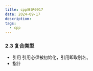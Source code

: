 ```yaml
---
title: cpp日记0917
date: 2024-09-17
description: 
tags:
  - cpp
---
```

### 2.3 复合类型
- 引用
	引用必须被初始化，引用即取别名。
- 指针